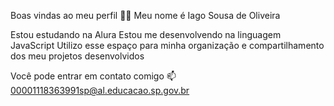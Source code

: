 Boas vindas ao meu perfil 💙💙
Meu nome é Iago Sousa de Oliveira

Estou estudando na Alura
Estou me desenvolvendo na linguagem JavaScript
Utilizo esse espaço para minha organização e compartilhamento dos meu projetos desenvolvidos

Você pode entrar em contato comigo 📫
00001118363991sp@al.educacao.sp.gov.br
